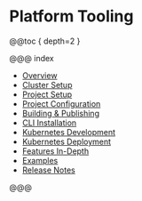 # Platform Tooling

@@toc { depth=2 }

@@@ index

* [Overview](overview.md)
* [Cluster Setup](cluster-setup.md)
* [Project Setup](project-setup.md)
* [Project Configuration](project-configuration.md)
* [Building & Publishing](building.md)
* [CLI Installation](cli-installation.md)
* [Kubernetes Development](kubernetes-development.md)
* [Kubernetes Deployment](kubernetes-deployment.md)
* [Features In-Depth](features.md)
* [Examples](examples.md)
* [Release Notes](release-notes.md)

@@@
